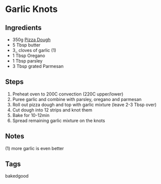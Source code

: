 # Garlic Knots

## Ingredients

* 350g [Pizza Dough](PizzaDoug.html)
* 5 Tbsp butter 
* 3_ cloves of garlic (1) 
* 1 Tbsp Oregano
* 1 Tbsp parsley 
* 3 Tbsp grated Parmesan

## Steps

1. Preheat oven to 200C convection (220C upper/lower)
2. Puree garlic and combine with parsley, oregano and parmesan
3. Roll out pizza dough and top with garlic mixture (leave 2-3 Tbsp over)
4. Cut dough into 12 strips and knot them
5. Bake for 10-12min
6. Spread remaining garlic mixture on the knots

## Notes

(1) more garlic is even better

## Tags
bakedgood
